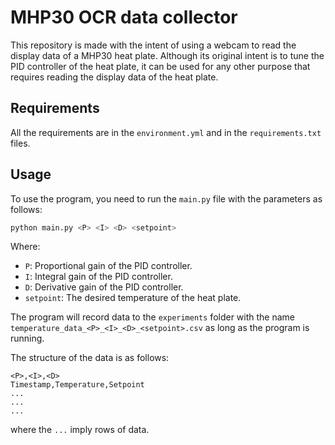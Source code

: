 # MHP30 OCR data collector

This repository is made with the intent of using a webcam to read the display data of a MHP30 heat plate. Although its 
original intent is to tune the PID controller of the heat plate, it can be used for any other purpose that requires 
reading the display data of the heat plate.

## Requirements

All the requirements are in the `environment.yml` and in the `requirements.txt` files.

## Usage

To use the program, you need to run the `main.py` file with the parameters as follows:

```bash
python main.py <P> <I> <D> <setpoint>
```
    
Where:
- `P`: Proportional gain of the PID controller.
- `I`: Integral gain of the PID controller.
- `D`: Derivative gain of the PID controller.
- `setpoint`: The desired temperature of the heat plate.

The program will record data to the `experiments` folder with the name `temperature_data_<P>_<I>_<D>_<setpoint>.csv` as
long as the program is running.

The structure of the data is as follows:
```
<P>,<I>,<D>
Timestamp,Temperature,Setpoint
...
...
...
```
where the `...` imply rows of data.

